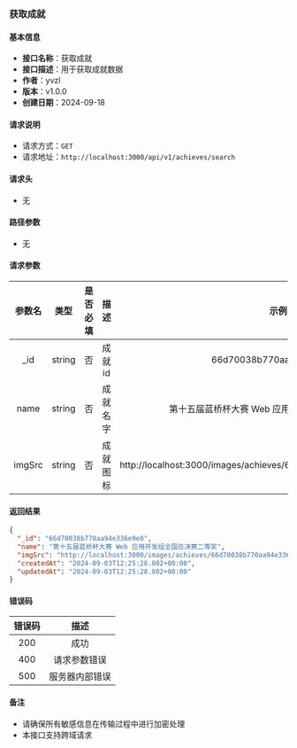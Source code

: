 ### 获取成就

#### 基本信息

- **接口名称**：获取成就
- **接口描述**：用于获取成就数据
- **作者**：yvzl
- **版本**：v1.0.0
- **创建日期**：2024-09-18

#### 请求说明

- 请求方式：`GET`
- 请求地址：`http://localhost:3000/api/v1/achieves/search`

#### 请求头

- 无

#### 路径参数

- 无

#### 请求参数

| 参数名 | 类型 | 是否必填 | 描述 | 示例 |
| :----: | :----: | :----: | :----: | :----: |
| _id | string | 否 | 成就id | 66d70038b770aa94e336e9e0 |
| name | string | 否 | 成就名字 | 第十五届蓝桥杯大赛 Web 应用开发组全国总决赛二等奖 |
| imgSrc | string | 否 | 成就图标 | http://localhost:3000/images/achieves/66d70038b770aa94e336e9e0.png |

#### 返回结果

```json
{
  "_id": "66d70038b770aa94e336e9e0",
  "name": "第十五届蓝桥杯大赛 Web 应用开发组全国总决赛二等奖",
  "imgSrc": "http://localhost:3000/images/achieves/66d70038b770aa94e336e9e0.png",
  "createdAt": "2024-09-03T12:25:28.802+00:00",
  "updatedAt": "2024-09-03T12:25:28.802+00:00"
}
```

#### 错误码

| 错误码 | 描述 |
| :----: | :----: |
| 200 | 成功 |
| 400 | 请求参数错误 |
| 500 | 服务器内部错误 |

#### 备注
- 请确保所有敏感信息在传输过程中进行加密处理
- 本接口支持跨域请求
